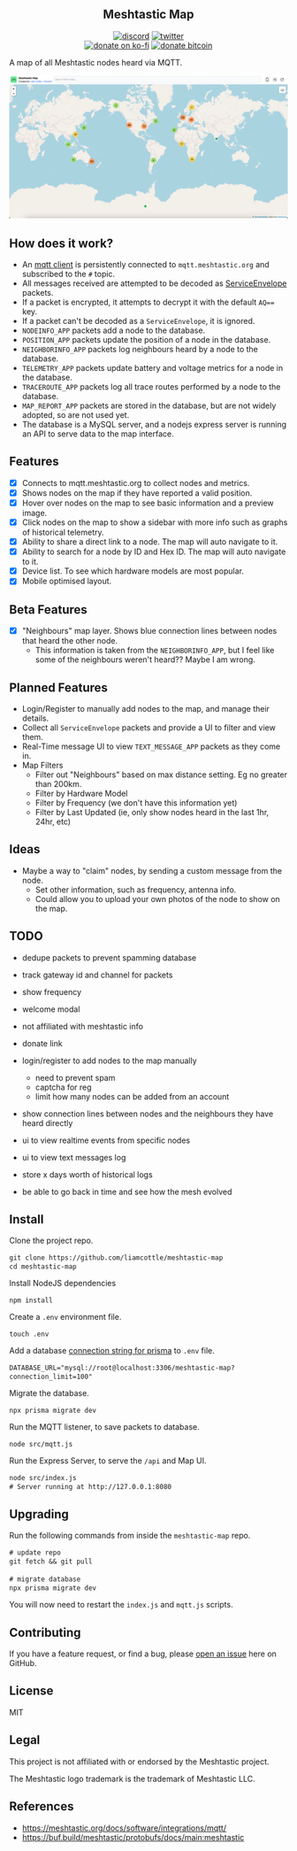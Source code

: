 <h2 align="center">Meshtastic Map</h2>

<p align="center">
<a href="https://discord.gg/K55zeZyHKK"><img src="https://img.shields.io/badge/Discord-Liam%20Cottle's%20Discord-%237289DA?style=flat&logo=discord" alt="discord"/></a>
<a href="https://twitter.com/liamcottle"><img src="https://img.shields.io/badge/Twitter-@liamcottle-%231DA1F2?style=flat&logo=twitter" alt="twitter"/></a>
<br/>
<a href="https://ko-fi.com/liamcottle"><img src="https://img.shields.io/badge/Donate%20a%20Coffee-liamcottle-yellow?style=flat&logo=buy-me-a-coffee" alt="donate on ko-fi"/></a>
<a href="./donate.md"><img src="https://img.shields.io/badge/Donate%20Bitcoin-3FPBfiEwioWHFix3kZqe5bdU9F5o8mG8dh-%23FF9900?style=flat&logo=bitcoin" alt="donate bitcoin"/></a>
</p>

A map of all Meshtastic nodes heard via MQTT.

<img src="./screenshot.png">

## How does it work?

- An [mqtt client](./src/mqtt.js) is persistently connected to `mqtt.meshtastic.org` and subscribed to the `#` topic.
- All messages received are attempted to be decoded as [ServiceEnvelope](https://buf.build/meshtastic/protobufs/docs/main:meshtastic#meshtastic.ServiceEnvelope) packets.
- If a packet is encrypted, it attempts to decrypt it with the default `AQ==` key.
- If a packet can't be decoded as a `ServiceEnvelope`, it is ignored.
- `NODEINFO_APP` packets add a node to the database.
- `POSITION_APP` packets update the position of a node in the database.
- `NEIGHBORINFO_APP` packets log neighbours heard by a node to the database.
- `TELEMETRY_APP` packets update battery and voltage metrics for a node in the database.
- `TRACEROUTE_APP` packets log all trace routes performed by a node to the database.
- `MAP_REPORT_APP` packets are stored in the database, but are not widely adopted, so are not used yet.
- The database is a MySQL server, and a nodejs express server is running an API to serve data to the map interface.

## Features

- [x] Connects to mqtt.meshtastic.org to collect nodes and metrics.
- [x] Shows nodes on the map if they have reported a valid position.
- [x] Hover over nodes on the map to see basic information and a preview image.
- [x] Click nodes on the map to show a sidebar with more info such as graphs of historical telemetry.
- [x] Ability to share a direct link to a node. The map will auto navigate to it.
- [x] Ability to search for a node by ID and Hex ID. The map will auto navigate to it.
- [x] Device list. To see which hardware models are most popular.
- [x] Mobile optimised layout.

## Beta Features

- [x] "Neighbours" map layer. Shows blue connection lines between nodes that heard the other node.
  - This information is taken from the `NEIGHBORINFO_APP`, but I feel like some of the neighbours weren't heard?? Maybe I am wrong.

## Planned Features

- Login/Register to manually add nodes to the map, and manage their details.
- Collect all `ServiceEnvelope` packets and provide a UI to filter and view them.
- Real-Time message UI to view `TEXT_MESSAGE_APP` packets as they come in.
- Map Filters
  - Filter out "Neighbours" based on max distance setting. Eg no greater than 200km.
  - Filter by Hardware Model
  - Filter by Frequency (we don't have this information yet)
  - Filter by Last Updated (ie, only show nodes heard in the last 1hr, 24hr, etc)

## Ideas

- Maybe a way to "claim" nodes, by sending a custom message from the node.
  - Set other information, such as frequency, antenna info.
  - Could allow you to upload your own photos of the node to show on the map.

## TODO

- dedupe packets to prevent spamming database
- track gateway id and channel for packets

- show frequency
- welcome modal
- not affiliated with meshtastic info
- donate link
- login/register to add nodes to the map manually
  - need to prevent spam
  - captcha for reg
  - limit how many nodes can be added from an account

- show connection lines between nodes and the neighbours they have heard directly
- ui to view realtime events from specific nodes
- ui to view text messages log
- store x days worth of historical logs
- be able to go back in time and see how the mesh evolved

## Install

Clone the project repo.

```
git clone https://github.com/liamcottle/meshtastic-map
cd meshtastic-map
```

Install NodeJS dependencies

```
npm install
```

Create a `.env` environment file.

```
touch .env
```

Add a database [connection string for prisma](https://www.prisma.io/docs/getting-started/setup-prisma/add-to-existing-project/relational-databases/connect-your-database-typescript-postgresql) to `.env` file.

```
DATABASE_URL="mysql://root@localhost:3306/meshtastic-map?connection_limit=100"
```

Migrate the database.

```
npx prisma migrate dev
```

Run the MQTT listener, to save packets to database.

```
node src/mqtt.js
```

Run the Express Server, to serve the `/api` and Map UI.

```
node src/index.js
# Server running at http://127.0.0.1:8080
```

## Upgrading

Run the following commands from inside the `meshtastic-map` repo.

```
# update repo
git fetch && git pull

# migrate database
npx prisma migrate dev
```

You will now need to restart the `index.js` and `mqtt.js` scripts.

## Contributing

If you have a feature request, or find a bug, please [open an issue](https://github.com/liamcottle/meshtastic-map/issues) here on GitHub.

## License

MIT

## Legal

This project is not affiliated with or endorsed by the Meshtastic project.

The Meshtastic logo trademark is the trademark of Meshtastic LLC.

## References

- https://meshtastic.org/docs/software/integrations/mqtt/
- https://buf.build/meshtastic/protobufs/docs/main:meshtastic
